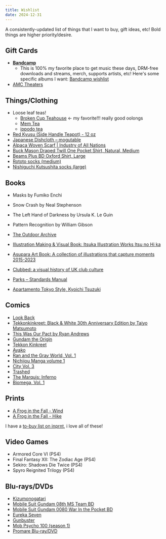 ```yaml
---
title: Wishlist
date: 2024-12-31
---
```

A consistently-updated list of things that I want to buy, gift ideas, etc! Bold things are higher priority/desire.

## Gift Cards
- **[Bandcamp](https://bandcamp.com/gift_cards)**
  - This is 100% my favorite place to get music these days, DRM-free downloads and streams, merch, supports artists, etc! Here's some specific albums I want: [Bandcamp wishlist](https://bandcamp.com/nathanwentworth/wishlist)
- [AMC Theaters](https://www.amctheatres.com/gift-cards)

## Things/Clothing

- Loose leaf teas!
  - [Broken Cup Teahouse](https://brokencupteahouse.square.site) <- my favorite!!! really good oolongs
  - [Mem Tea](https://www.memteaimports.com/)
  - [ippodo tea](https://ippodotea.com/)
- [Red Kyusu (Side Handle Teapot) - 12 oz](https://memteaimports.com/products/red-kyusu-side-handle-teapot-12-oz)
- [Japanese Dishcloth – mogutable](https://mogutable.com/collections/linens/products/japanese-dishcloth?variant=44289587904749)
- [Alpaca Woven Scarf | Industry of All Nations](https://industryofallnations.com/collections/accessories/products/alpaca-woven-scarf?variant=41265832886427)
- [Buck Mason Draped Twill One Pocket Shirt, Natural, Medium](https://www.buckmason.com/products/natural-draped-twill-one-pocket-shirt?variant=31979307466835)
- [Beams Plus BD Oxford Shirt, Large](https://www.ssense.com/en-us/men/product/beams-plus/blue-bd-oxford-shirt/16291141)
- [Rototo socks (medium)](https://haku-clothing.com/products/010879-0-01?_pos=6&_sid=9594c2e0a&_ss=r)
- [Nishiguchi Kutsushita socks (large)](https://www.bostongeneralstore.com/collections/nishiguchi-kutsushita)

## Books

- Masks by Fumiko Enchi
- Snow Crash by Neal Stephenson
- The Left Hand of Darkness by Ursula K. Le Guin
- Pattern Recognition by William Gibson

- [The Outdoor Archive](https://bookshop.org/p/books/the-outdoor-archive-the-ultimate-collection-of-adventure-sporting-graphics-illustrations-and-gear-chase-anderson/82a22ab4a0a62ce9?ean=9780500025994&next=t)
- [Illustration Making & Visual Book: Itsuka Illustration Works Itsu no Hi ka](https://www.cdjapan.co.jp/product/NEOBK-2804922)
- [Asupara Art Book: A collection of illustrations that capture moments 2015-2023](https://www.cdjapan.co.jp/product/NEOBK-2833016)
- [Clubbed: a visual history of UK club culture](https://www.f37foundry.com/goods/clubbed)
- [Parks – Standards Manual](https://standardsmanual.com/products/parks)
- [Apartamento Tokyo Style, Kyoichi Tsuzuki](https://shop-vestige.com/products/tokyo-style-kyoichi-tsuzuki)

## Comics

- [Look Back](https://www.viz.com/manga-books/manga/look-back/product/7195)
- [Tekkonkinkreet: Black &amp; White 30th Anniversary Edition by Taiyo Matsumoto](https://bookshop.org/p/books/tekkonkinkreet-black-white-30th-anniversary-edition-taiyo-matsumoto/19805909)
- [This Was Our Pact by Ryan Andrews](https://us.macmillan.com/books/9781626720534?utm_source=socialmedia&utm_medium=socialpost&utm_term=na-thiswasourpactsocial&utm_content=na-buy-buynow&utm_campaign=9781626720534)
- [Gundam the Origin](http://www.vertical-inc.com/books/gundam.html)
- [Tekkon Kinkreet](https://www.viz.com/read/manga/product/tekkonkinkreet-black-white/7203)
- [Ayako](http://www.vertical-inc.com/books/ayako.html)
- [Ran and the Gray World, Vol. 1](https://www.viz.com/read/manga/ran-and-the-gray-world-volume-1/product/5731)
- [Nichijou Manga volume 1](https://www.rightstufanime.com/Nichijou-Manga-01)
- [City Vol. 3](http://www.vertical-comics.com/books/city_03.php)
- [Trashed](https://www.indiebound.org/book/9781419714542)
- [The Marquis: Inferno](https://www.darkhorse.com/Books/15-859/The-Marquis-Inferno-TPB)
- [Biomega, Vol. 1](https://www.viz.com/read/manga/biomega-volume-1/product/2255)

## Prints

- [A Frog in the Fall - Wind](https://www.gallerynucleus.com/detail/37234/)
- [A Frog in the Fall - Hike](https://www.gallerynucleus.com/detail/37233/)

I have a [to-buy list on inprnt](https://www.inprnt.com/collections/nathanwentworth/favorites/), i love all of these!

## Video Games

- Armored Core VI (PS4)
- Final Fantasy XII: The Zodiac Age (PS4)
- Sekiro: Shadows Die Twice (PS4)
- Spyro Reignited Trilogy (PS4)

## Blu-rays/DVDs

- [Kizumonogatari](https://www.animecornerstore.com/kizumonogatari.html)
- [Mobile Suit Gundam 08th MS Team BD](https://www.rightstufanime.com/Mobile-Suit-Gundam-08th-MS-Team-Blu-ray)
- [Mobile Suit Gundam 0080 War In the Pocket BD](https://www.rightstufanime.com/Mobile-Suit-Gundam-0080-War-In-the-Pocket-Blu-ray)
- [Eureka Seven](https://www.animecornerstore.com/eureka7.html)
- [Gunbuster](https://www.animecornerstore.com/gubovase.html)
- [Mob Psycho 100 (season 1)](https://www.animecornerstore.com/mobpsycho100.html)
- [Promare Blu-ray/DVD](https://www.animecornerstore.com/promare.html)

